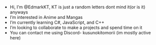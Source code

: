 -  Hi, I’m @EdmarkKT, KT is just a random letters dont mind it(or is it) anyways   
-  I’m interested in Anime and Mangas
-  I’m currently learning C#, JavaScript, and C++
-  I’m looking to collaborate to make a projects and spend time on it
-  You can contact me using Discord- kusunokitomorii (im mostly active here)

<!---
EdmarkKT/EdmarkKT is a ✨ special ✨ repository because its `README.md` (this file) appears on your GitHub profile.
You can click the Preview link to take a look at your changes.
--->
